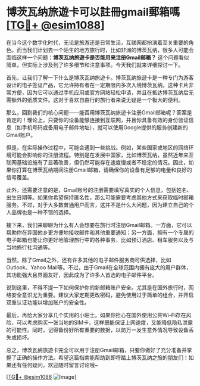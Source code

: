 # 博茨瓦纳旅遊卡可以註冊gmail郵箱嗎[[TG💪+ @esim1088](https://t.me/s/esim1088)]

在当今这个数字化时代，无论是旅游还是日常生活，互联网都扮演着至关重要的角色。而当我们计划去一个陌生的地方旅行时，比如非洲的博茨瓦纳，很多人可能会面临这样一个问题：**博茨瓦纳旅遊卡是否能用来注册Gmail邮箱？** 这个问题看似简单，但实际上涉及到了许多细节和注意事项。今天我们就来详细探讨一下。

首先，让我们了解一下什么是博茨瓦纳旅遊卡。博茨瓦纳旅遊卡是一种专门为游客设计的电子签证产品，它允许持有者在一定期限内多次入境博茨瓦纳。这种卡片非常方便，因为它可以通过手机应用或官方网站轻松申请，并且在抵达博茨瓦纳后无需额外的纸质文件。这对于喜欢自由行的旅行者来说无疑是一个极大的便利。

那么，回到我们的核心问题——能否用博茨瓦纳旅遊卡注册Gmail邮箱呢？答案是肯定的！理论上，只要你的设备能够连接到互联网，并且你具备有效的身份验证信息（如手机号码或备用电子邮件地址），就可以使用Google提供的服务创建新的Gmail账户。

但是，在实际操作过程中，可能会遇到一些挑战。例如，某些国家或地区的网络环境可能会影响你的注册流程。特别是在发展中国家，比如博茨瓦纳，虽然近年来互联网基础设施有了显著改善，但仍然可能存在速度慢或者不稳定的情况。因此，如果你打算在博茨瓦纳期间注册Gmail邮箱，请确保你的设备有足够的电量和良好的信号覆盖。

此外，还需要注意的是，Gmail账号的注册需要填写真实的个人信息，包括姓名、出生日期等。如果你希望保持匿名性，那么可能需要考虑其他方式来获取临时邮箱服务。不过，对于大多数普通用户而言，这并不是什么大问题，因为建立自己的个人品牌也是一种不错的选择。

接下来，我们来聊聊为什么有人会想要在旅行时注册Gmail邮箱。一方面，它可以帮助你在异国他乡更方便地接收邮件和其他重要通知；另一方面，拥有一个专属的电子邮箱也能让你更好地管理旅行中的各种事务，比如预订酒店、租车服务以及与当地旅行社沟通等。

当然，除了Gmail之外，还有许多其他的电子邮件服务商可供选择，比如Outlook、Yahoo Mail等。不过，由于Gmail在全球范围内拥有庞大的用户群体，其功能强大且界面友好，因此成为了许多人首选的电子邮件平台。

说到这里，不得不提一下如何保护你的新邮箱账户安全。尤其是在国外旅行时，网络安全意识尤为重要。建议大家定期更改密码，避免使用过于简单的组合，并开启双重认证功能以增加账户的安全性。

最后，再给大家分享几个实用的小贴士。如果你担心在国外使用公共Wi-Fi存在风险，可以考虑购买一张当地的SIM卡，这样既能保证上网速度，又能降低隐私泄露的可能性。同时，记得备份好所有重要的数据，以防万一发生意外情况导致设备丢失或损坏。

总之，博茨瓦纳旅遊卡完全可以用于注册Gmail邮箱，只要你做好了充分准备并掌握了正确的操作方法。希望这篇指南能帮助到即将踏上博茨瓦纳之旅的朋友们！如果还有任何疑问，欢迎随时留言讨论哦~

[[TG💪+ @esim1088](https://t.me/s/esim1088) ![Image](https://i.postimg.cc/4NQfJmqS/Snipaste-2025-05-13-00-14-12.png)]